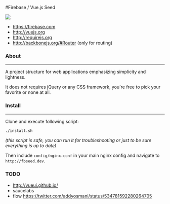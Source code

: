#Firebase / Vue.js Seed

<a href="https://travis-ci.org/julesbou/fb-seed">
  <img src="https://travis-ci.org/julesbou/fb-seed.svg">
</a>

- https://firebase.com
- http://vuejs.org
- http://requirejs.org
- http://backbonejs.org/#Router (only for routing)

### About
---

A project structure for web applications emphasizing simplicity and lightness.

It does not requires jQuery or any CSS framework, you're free to pick your favorite or none at all.


### Install
---

Clone and execute following script:

```bash
./install.sh
```

_(this script is safe, you can run it for troubleshooting or just to be sure everything is up to date)_

Then include `config/nginx.conf` in your main nginx config and navigate to `http://fbseed.dev`.


### TODO

- http://vueui.github.io/
- saucelabs
- flow https://twitter.com/addyosmani/status/534781592280264705
